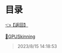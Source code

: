 # 目录  


[👈【返回】](/--目录--/Unity笔记/Unity游戏优化/--目录--Unity游戏优化)  


[📜GPUSkinning](/Unity笔记/Unity游戏优化/GPUSkinning和GPUInstancing/GPUSkinning)  







> 2023/8/15 14:18:53
